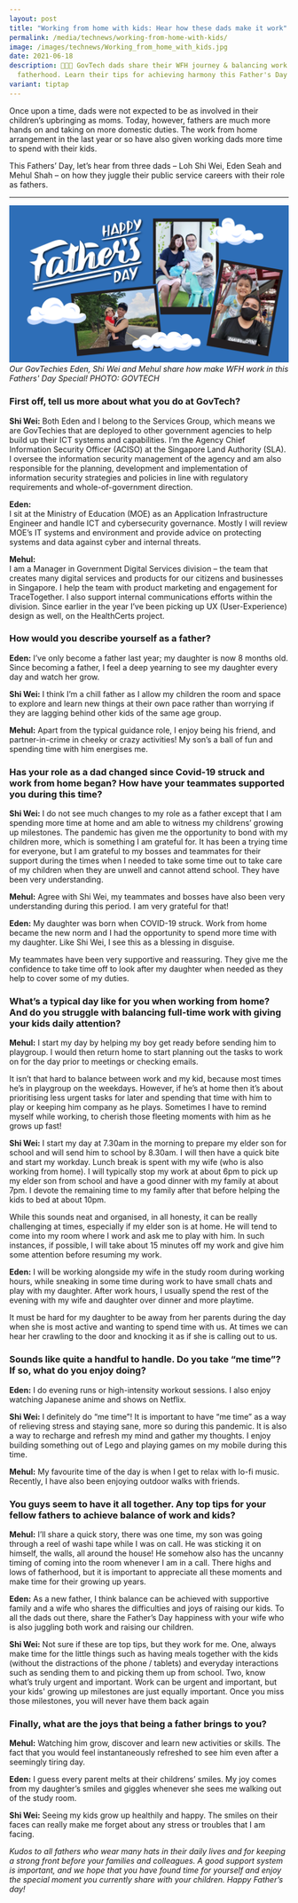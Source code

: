 ```yaml
---
layout: post
title: "Working from home with kids: Hear how these dads make it work"
permalink: /media/technews/working-from-home-with-kids/
image: /images/technews/Working_from_home_with_kids.jpg
date: 2021-06-18
description: 👨‍👧‍👦 GovTech dads share their WFH journey & balancing work with
  fatherhood. Learn their tips for achieving harmony this Father's Day!
variant: tiptap
---
```

Once upon a time, dads were not expected to be as involved in their children’s upbringing as moms. Today, however, fathers are much more hands on and taking on more domestic duties. The work from home arrangement in the last year or so have also given working dads more time to spend with their kids.

This Fathers’ Day, let’s hear from three dads – Loh Shi Wei, Eden Seah and Mehul Shah – on how they juggle their public service careers with their role as fathers. 

---

![GovTech Dads!!](/images/technews/fathersday-01.png)
*Our GovTechies Eden, Shi Wei and Mehul share how make WFH work in this Fathers' Day Special! PHOTO: GOVTECH*

### **First off, tell us more about what you do at GovTech?**

**Shi Wei:** Both Eden and I belong to the Services Group, which means we are GovTechies that are deployed to other government agencies to help build up their ICT systems and capabilities. I’m the Agency Chief Information Security Officer (ACISO) at the Singapore Land Authority (SLA). I oversee the information security management of the agency and am also responsible for the planning, development and implementation of information security strategies and policies in line with regulatory requirements and whole-of-government direction.

**Eden:**  
I sit at the Ministry of Education (MOE) as an Application Infrastructure Engineer and handle ICT and cybersecurity governance. Mostly I will review MOE’s IT systems and environment and provide advice on protecting systems and data against cyber and internal threats.

**Mehul:**  
I am a Manager in Government Digital Services division – the team that creates many digital services and products for our citizens and businesses in Singapore. I help the team with product marketing and engagement for TraceTogether. I also support internal communications efforts within the division. Since earlier in the year I’ve been picking up UX (User-Experience) design as well, on the HealthCerts project.


### How would you describe yourself as a father? 

**Eden:** I’ve only become a father last year; my daughter is now 8 months old. Since becoming a father, I feel a deep yearning to see my daughter every day and watch her grow.  

**Shi Wei:** I think I’m a chill father as I allow my children the room and space to explore and learn new things at their own pace rather than worrying if they are lagging behind other kids of the same age group. 

**Mehul:**  Apart from the typical guidance role, I enjoy being his friend, and partner-in-crime in cheeky or crazy activities! My son’s a ball of fun and spending time with him energises me. 


### **Has your role as a dad changed since Covid-19 struck and work from home began? How have your teammates supported you during this time?**

**Shi Wei:**  I do not see much changes to my role as a father except that I am spending more time at home and am able to witness my childrens’ growing up milestones. The pandemic has given me the opportunity to bond with my children more, which is something I am grateful for. It has been a trying time for everyone, but I am grateful to my bosses and teammates for their support during the times when I needed to take some time out to take care of my children when they are unwell and cannot attend school. They have been very understanding.

**Mehul:** Agree with Shi Wei, my teammates and bosses have also been very understanding during this period. I am very grateful for that!

**Eden:**  My daughter was born when COVID-19 struck. Work from home became the new norm and I had the opportunity to spend more time with my daughter. Like Shi Wei, I see this as a blessing in disguise.

My teammates have been very supportive and reassuring. They give me the confidence to take time off to look after my daughter when needed as they help to cover some of my duties.


### **What’s a typical day like for you when working from home? And do you struggle with balancing full-time work with giving your kids daily attention?**

**Mehul:** I start my day by helping my boy get ready before sending him to playgroup. I would then return home to start planning out the tasks to work on for the day prior to meetings or checking emails. 

It isn’t that hard to balance between work and my kid, because most times he’s in playgroup on the weekdays. However, if he’s at home then it’s about prioritising less urgent tasks for later and spending that time with him to play or keeping him company as he plays. Sometimes I have to remind myself while working, to cherish those fleeting moments with him as he grows up fast!

**Shi Wei:**  I start my day at 7.30am in the morning to prepare my elder son for school and will send him to school by 8.30am. I will then have a quick bite and start my workday. Lunch break is spent with my wife (who is also working from home). I will typically stop my work at about 6pm to pick up my elder son from school and have a good dinner with my family at about 7pm. I devote the remaining time to my family after that before helping the kids to bed at about 10pm. 

While this sounds neat and organised, in all honesty, it can be really challenging at times, especially if my elder son is at home. He will tend to come into my room where I work and ask me to play with him. In such instances, if possible, I will take about 15 minutes off my work and give him some attention before resuming my work.  

**Eden:**  I will be working alongside my wife in the study room during working hours, while sneaking in some time during work to have small chats and play with my daughter. After work hours, I usually spend the rest of the evening with my wife and daughter over dinner and more playtime.

It must be hard for my daughter to be away from her parents during the day when she is most active and wanting to spend time with us. At times we can hear her crawling to the door and knocking it as if she is calling out to us.
  



### Sounds like quite a handful to handle. Do you take “me time”? If so, what do you enjoy doing?

**Eden:** I do evening runs or high-intensity workout sessions. I also enjoy watching Japanese anime and shows on Netflix. 

**Shi Wei:**  I definitely do “me time”! It is important to have “me time” as a way of relieving stress and staying sane, more so during this pandemic. It is also a way to recharge and refresh my mind and gather my thoughts. I enjoy building something out of Lego and playing games on my mobile during this time.

**Mehul:** My favourite time of the day is when I get to relax with lo-fi music. Recently, I have also been enjoying outdoor walks with friends. 


### **You guys seem to have it all together. Any top tips for your fellow fathers to achieve balance of work and kids?**

**Mehul:**  I’ll share a quick story, there was one time, my son was going through a reel of washi tape while I was on call. He was sticking it on himself, the walls, all around the house! He somehow also has the uncanny timing of coming into the room whenever I am in a call. There highs and lows of fatherhood, but it is important to appreciate all these moments and make time for their growing up years.

**Eden:**  As a new father, I think balance can be achieved with supportive family and a wife who shares the difficulties and joys of raising our kids. To all the dads out there, share the Father’s Day happiness with your wife who is also juggling both work and raising our children.

**Shi Wei:** Not sure if these are top tips, but they work for me. One, always make time for the little things such as having meals together with the kids (without the distractions of the phone / tablets) and everyday interactions such as sending them to and picking them up from school. Two, know what’s truly urgent and important. Work can be urgent and important, but your kids' growing up milestones are just equally important. Once you miss those milestones, you will never have them back again

### Finally, what are the joys that being a father brings to you?

**Mehul:** Watching him grow, discover and learn new activities or skills. The fact that you would feel instantaneously refreshed to see him even after a seemingly tiring day.

**Eden:**  I guess every parent melts at their childrens’ smiles. My joy comes from my daughter’s smiles and giggles whenever she sees me walking out of the study room.

**Shi Wei:** Seeing my kids grow up healthily and happy. The smiles on their faces can really make me forget about any stress or troubles that I am facing.

*Kudos to all fathers who wear many hats in their daily lives and for keeping a strong front before your families and colleagues. A good support system is important, and we hope that you have found time for yourself and enjoy the special moment you currently share with your children. Happy Father’s day!*
